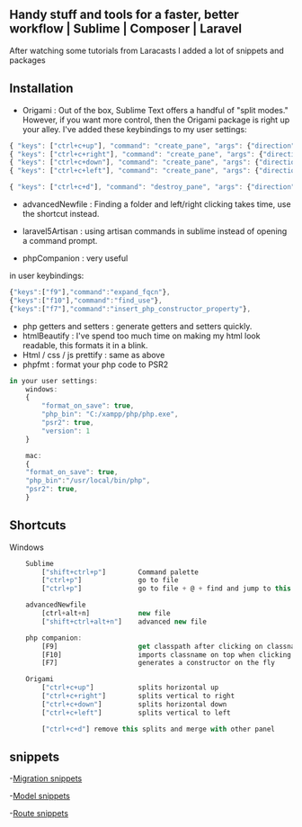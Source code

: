 ## Handy stuff and tools for a faster, better workflow | Sublime | Composer | Laravel

After watching some tutorials from Laracasts I added a lot of snippets and packages


## Installation
- Origami : Out of the box, Sublime Text offers a handful of "split modes." However, if you want more control, then the Origami package is right up your alley.
	I've added these keybindings to my user settings:

```js
{ "keys": ["ctrl+c+up"], "command": "create_pane", "args": {"direction": "up"} },
{ "keys": ["ctrl+c+right"], "command": "create_pane", "args": {"direction": "right"} },
{ "keys": ["ctrl+c+down"], "command": "create_pane", "args": {"direction": "down"} },
{ "keys": ["ctrl+c+left"], "command": "create_pane", "args": {"direction": "left"} },

{ "keys": ["ctrl+c+d"], "command": "destroy_pane", "args": {"direction": "self"} },
```

- advancedNewfile : Finding a folder and left/right clicking takes time, use the shortcut instead.

- laravel5Artisan : using artisan commands in sublime instead of opening a command prompt.
- phpCompanion : very useful 

in user keybindings:
```js
{"keys":["f9"],"command":"expand_fqcn"},
{"keys":["f10"],"command":"find_use"},
{"keys":["f7"],"command":"insert_php_constructor_property"},
```

- php getters and setters : generate getters and setters quickly.
- htmlBeautify : I've spend too much time on making my html look readable, this formats it in a blink.
- Html / css / js prettify : same as above
- phpfmt : format your php code to PSR2

```js
in your user settings:
	windows:
	{
		"format_on_save": true,
		"php_bin": "C:/xampp/php/php.exe",
		"psr2": true,
		"version": 1
	}

	mac:
	{
	"format_on_save": true,
	"php_bin":"/usr/local/bin/php",
	"psr2": true,
	}
```

## Shortcuts
Windows
```js
	Sublime
		["shift+ctrl+p"] 		Command palette
		["ctrl+p"] 				go to file
		["ctrl+p"] 				go to file + @ + find and jump to this

	advancedNewfile
		[ctrl+alt+n]			new file
		["shift+ctrl+alt+n"]	advanced new file

	php companion:
		[F9]					get classpath after clicking on classname
		[F10]					imports classname on top when clicking on classname in __construct()
		[F7]					generates a constructor on the fly

	Origami
		["ctrl+c+up"] 			splits horizontal up
		["ctrl+c+right"] 		splits vertical to right
		["ctrl+c+down"]			splits horizontal down
		["ctrl+c+left"]			splits vertical to left

		["ctrl+c+d"] remove this splits and merge with other panel
```

## snippets
-[Migration snippets](https://github.com/jonasvanderhaegen/Handy-for-sublime-and-a-faster-better-workflow/blob/master/snippets-for-migrations.md)

-[Model snippets](https://github.com/jonasvanderhaegen/Handy-for-sublime-and-a-faster-better-workflow/blob/master/snippets-for-modelclasses.md)

-[Route snippets](https://github.com/jonasvanderhaegen/Handy-for-sublime-and-a-faster-better-workflow/blob/master/snippets-for-routes.md)
